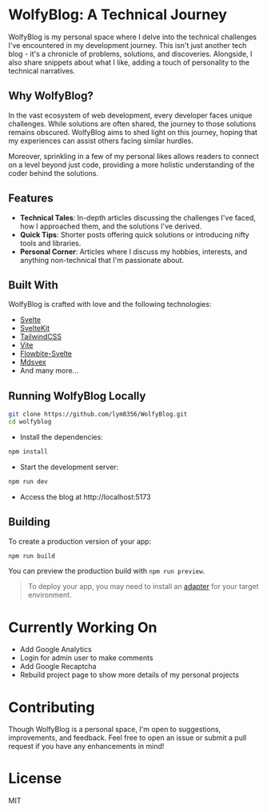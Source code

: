 # WolfyBlog: A Technical Journey

WolfyBlog is my personal space where I delve into the technical challenges I've encountered in my development journey. This isn't just another tech blog - it's a chronicle of problems, solutions, and discoveries. Alongside, I also share snippets about what I like, adding a touch of personality to the technical narratives.

## Why WolfyBlog?

In the vast ecosystem of web development, every developer faces unique challenges. While solutions are often shared, the journey to those solutions remains obscured. WolfyBlog aims to shed light on this journey, hoping that my experiences can assist others facing similar hurdles.

Moreover, sprinkling in a few of my personal likes allows readers to connect on a level beyond just code, providing a more holistic understanding of the coder behind the solutions.

## Features

- **Technical Tales**: In-depth articles discussing the challenges I've faced, how I approached them, and the solutions I've derived.
- **Quick Tips**: Shorter posts offering quick solutions or introducing nifty tools and libraries.
- **Personal Corner**: Articles where I discuss my hobbies, interests, and anything non-technical that I'm passionate about.

## Built With

WolfyBlog is crafted with love and the following technologies:

- [Svelte](https://svelte.dev/)
- [SvelteKit](https://kit.svelte.dev/)
- [TailwindCSS](https://tailwindcss.com/)
- [Vite](https://vitejs.dev)
- [Flowbite-Svelte](https://flowbite-svelte.com/)
- [Mdsvex](https://mdsvex.pngwn.io/)
- And many more...

## Running WolfyBlog Locally

```bash
git clone https://github.com/lym8356/WolfyBlog.git
cd wolfyblog
```
- Install the dependencies:
```bash
npm install
```
- Start the development server:
```bash
npm run dev
```
- Access the blog at http://localhost:5173

## Building

To create a production version of your app:

```bash
npm run build
```

You can preview the production build with `npm run preview`.

> To deploy your app, you may need to install an [adapter](https://kit.svelte.dev/docs/adapters) for your target environment.

# Currently Working On
- Add Google Analytics
- Login for admin user to make comments
- Add Google Recaptcha
- Rebuild project page to show more details of my personal projects

# Contributing

Though WolfyBlog is a personal space, I'm open to suggestions, improvements, and feedback. Feel free to open an issue or submit a pull request if you have any enhancements in mind!

# License
MIT